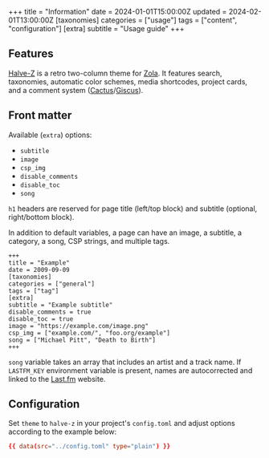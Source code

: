 +++
title = "Information"
date = 2024-01-01T15:00:00Z
updated = 2024-02-01T13:00:00Z
[taxonomies]
categories = ["usage"]
tags = ["content", "configuration"]
[extra]
subtitle = "Usage guide"
+++

## Features

[Halve-Z](https://github.com/charlesrocket/halve-z) is a retro two-column theme for [Zola](https://github.com/getzola/zola). It features search, taxonomies, automatic color schemes, media shortcodes, project cards, and a comment system ([Cactus](https://cactus.chat)/[Giscus](https://giscus.app)).

## Front matter

Available (`extra`) options:
* `subtitle`
* `image`
* `csp_img`
* `disable_comments`
* `disable_toc`
* `song`

<p class="notice_info"><code>h1</code> headers are reserved for page title (left/top block) and subtitle (optional, right/bottom block).</p>

In addition to default variables, a page can have an image, a subtitle, a category, a song, CSP strings, and multiple tags.

```
+++
title = "Example"
date = 2009-09-09
[taxonomies]
categories = ["general"]
tags = ["tag"]
[extra]
subtitle = "Example subtitle"
disable_comments = true
disable_toc = true
image = "https://example.com/image.png"
csp_img = ["example.com/", "foo.org/example"]
song = ["Michael Pitt", "Death to Birth"]
+++
```

`song` variable takes an array that includes an artist and a track name. If `LASTFM_KEY` environment variable is present, names are autocorrected and linked to the [Last.fm](https://www.last.fm/) website.

## Configuration

Set `theme` to `halve-z` in your project's `config.toml` and adjust options according to the example below:

```toml
{{ data(src="../config.toml" type="plain") }}
```
